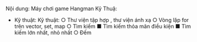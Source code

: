Nội dung: Máy chơi game Hangman
Kỹ Thuậ:
+ Kỹ thuật:
Kỹ thuật:
○ Thư viện tập hợp <set>, thư viện ánh xạ <map>
○ Vòng lặp for trên vector, set, map
○ Tìm kiếm
 ■ Tìm kiếm thỏa mãn điều kiện
 ■ Tìm kiếm lớn nhất, nhỏ nhất
○ Đếm
